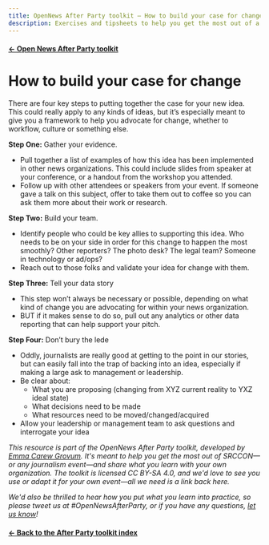 ```yaml
---
title: OpenNews After Party toolkit — How to build your case for change
description: Exercises and tipsheets to help you get the most out of a journalism event, then share what you learned when you get back home.
---
```


#### [&larr; Open News After Party toolkit](/share)
# How to build your case for change

There are four key steps to putting together the case for your new idea. This could really apply to any kinds of ideas, but it’s especially meant to give you a framework to help you advocate for change, whether to workflow, culture or something else. 

**Step One:** Gather your evidence. 

* Pull together a list of examples of how this idea has been implemented in other news organizations. This could include slides from speaker at your conference, or a handout from the workshop you attended. 
* Follow up with other attendees or speakers from your event. If someone gave a talk on this subject, offer to take them out to coffee so you can ask them more about their work or research. 

**Step Two:** Build your team.

* Identify people who could be key allies to supporting this idea. Who needs to be on your side in order for this change to happen the most smoothly? Other reporters? The photo desk? The legal team? Someone in technology or ad/ops? 
* Reach out to those folks and validate your idea for change with them. 

**Step Three:** Tell your data story

* This step won’t always be necessary or possible, depending on what kind of change you are advocating for within your news organization. 
* BUT if it makes sense to do so, pull out any analytics or other data reporting that can help support your pitch. 

**Step Four:** Don’t bury the lede

* Oddly, journalists are really good at getting to the point in our stories, but can easily fall into the trap of backing into an idea, especially if making a large ask to management or leadership.
* Be clear about:
    * What you are proposing (changing from XYZ current reality to YXZ ideal state)
    * What decisions need to be made
    * What resources need to be moved/changed/acquired 
* Allow your leadership or management team to ask questions and interrogate your idea



_This resource is part of the OpenNews After Party toolkit, developed by [Emma Carew Grovum](https://twitter.com/emmacarew). It's meant to help you get the most out of SRCCON—or any journalism event—and share what you learn with your own organization. The toolkit is licensed CC BY-SA 4.0, and we'd love to see you use or adapt it for your own event—all we need is a link back here._

_We'd also be thrilled to hear how you put what you learn into practice, so please tweet us at #OpenNewsAfterParty, or if you have any questions, [let us know](mailto:info@opennews.org)!_

#### [&larr; Back to the After Party toolkit index](/share)
